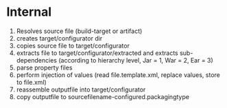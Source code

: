 Internal
============

1. Resolves source file (build-target or artifact)
2. creates target/configurator dir
3. copies source file to target/configurator
4. extracts file to target/configurator/extracted and extracts sub-dependencies (according to hierarchy
level, Jar = 1, War = 2, Ear = 3)
5. parse property files
6. perform injection of values (read file.template.xml, replace values, store to file.xml)
8. reassemble outputfile into target/configurator
9. copy outputfile to sourcefilename-configured.packagingtype




